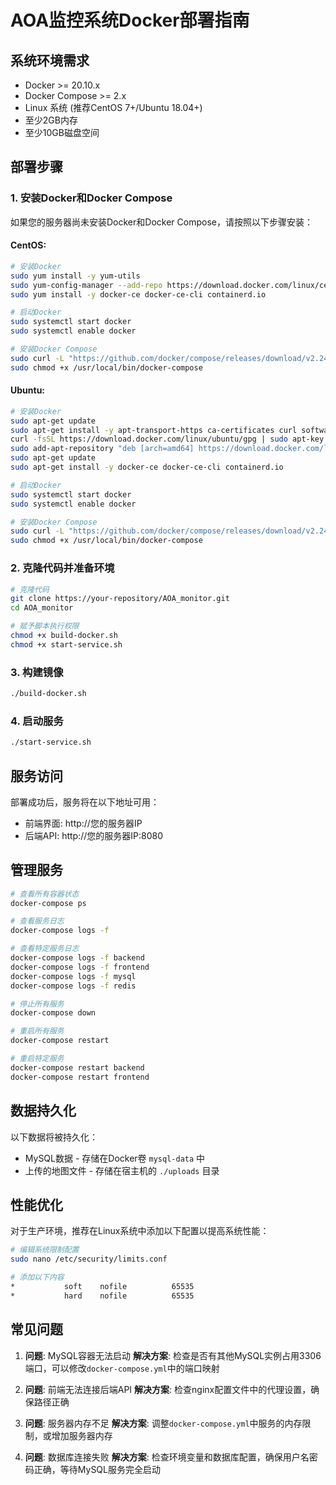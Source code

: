 # AOA监控系统Docker部署指南

## 系统环境需求

- Docker >= 20.10.x
- Docker Compose >= 2.x
- Linux 系统 (推荐CentOS 7+/Ubuntu 18.04+)
- 至少2GB内存
- 至少10GB磁盘空间

## 部署步骤

### 1. 安装Docker和Docker Compose

如果您的服务器尚未安装Docker和Docker Compose，请按照以下步骤安装：

#### CentOS:

```bash
# 安装Docker
sudo yum install -y yum-utils
sudo yum-config-manager --add-repo https://download.docker.com/linux/centos/docker-ce.repo
sudo yum install -y docker-ce docker-ce-cli containerd.io

# 启动Docker
sudo systemctl start docker
sudo systemctl enable docker

# 安装Docker Compose
sudo curl -L "https://github.com/docker/compose/releases/download/v2.24.6/docker-compose-$(uname -s)-$(uname -m)" -o /usr/local/bin/docker-compose
sudo chmod +x /usr/local/bin/docker-compose
```

#### Ubuntu:

```bash
# 安装Docker
sudo apt-get update
sudo apt-get install -y apt-transport-https ca-certificates curl software-properties-common
curl -fsSL https://download.docker.com/linux/ubuntu/gpg | sudo apt-key add -
sudo add-apt-repository "deb [arch=amd64] https://download.docker.com/linux/ubuntu $(lsb_release -cs) stable"
sudo apt-get update
sudo apt-get install -y docker-ce docker-ce-cli containerd.io

# 启动Docker
sudo systemctl start docker
sudo systemctl enable docker

# 安装Docker Compose
sudo curl -L "https://github.com/docker/compose/releases/download/v2.24.6/docker-compose-$(uname -s)-$(uname -m)" -o /usr/local/bin/docker-compose
sudo chmod +x /usr/local/bin/docker-compose
```

### 2. 克隆代码并准备环境

```bash
# 克隆代码
git clone https://your-repository/AOA_monitor.git
cd AOA_monitor

# 赋予脚本执行权限
chmod +x build-docker.sh
chmod +x start-service.sh
```

### 3. 构建镜像

```bash
./build-docker.sh
```

### 4. 启动服务

```bash
./start-service.sh
```

## 服务访问

部署成功后，服务将在以下地址可用：

- 前端界面: http://您的服务器IP
- 后端API: http://您的服务器IP:8080

## 管理服务

```bash
# 查看所有容器状态
docker-compose ps

# 查看服务日志
docker-compose logs -f

# 查看特定服务日志
docker-compose logs -f backend
docker-compose logs -f frontend
docker-compose logs -f mysql
docker-compose logs -f redis

# 停止所有服务
docker-compose down

# 重启所有服务
docker-compose restart

# 重启特定服务
docker-compose restart backend
docker-compose restart frontend
```

## 数据持久化

以下数据将被持久化：

- MySQL数据 - 存储在Docker卷 `mysql-data` 中
- 上传的地图文件 - 存储在宿主机的 `./uploads` 目录

## 性能优化

对于生产环境，推荐在Linux系统中添加以下配置以提高系统性能：

```bash
# 编辑系统限制配置
sudo nano /etc/security/limits.conf

# 添加以下内容
*           soft    nofile          65535
*           hard    nofile          65535
```

## 常见问题

1. **问题**: MySQL容器无法启动
   **解决方案**: 检查是否有其他MySQL实例占用3306端口，可以修改`docker-compose.yml`中的端口映射

2. **问题**: 前端无法连接后端API
   **解决方案**: 检查nginx配置文件中的代理设置，确保路径正确

3. **问题**: 服务器内存不足
   **解决方案**: 调整`docker-compose.yml`中服务的内存限制，或增加服务器内存

4. **问题**: 数据库连接失败
   **解决方案**: 检查环境变量和数据库配置，确保用户名密码正确，等待MySQL服务完全启动

